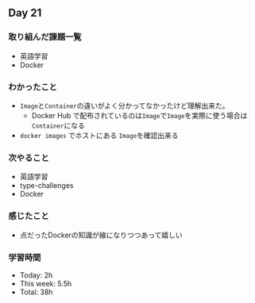 ## Day 21

### 取り組んだ課題一覧
- 英語学習
- Docker

### わかったこと
- `Image`と`Container`の違いがよく分かってなかったけど理解出来た。
  - Docker Hub で配布されているのは`Image`で`Image`を実際に使う場合は`Container`になる
- `docker images` でホストにある `Image`を確認出来る

### 次やること
- 英語学習
- type-challenges
- Docker

### 感じたこと
- 点だったDockerの知識が線になりつつあって嬉しい


### 学習時間
- Today: 2h
- This week: 5.5h
- Total: 38h 


